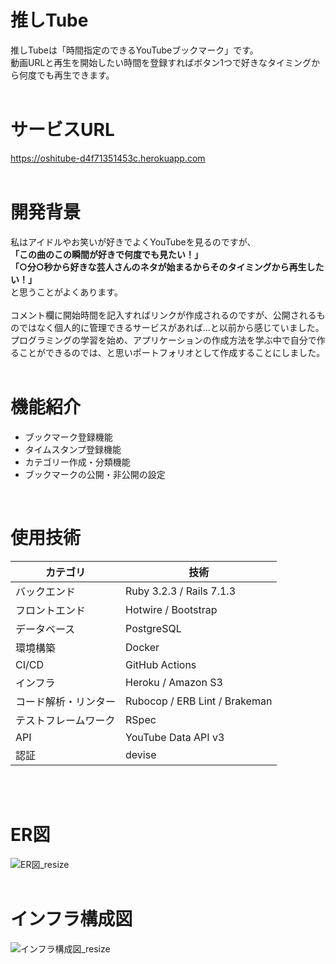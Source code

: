 # 推しTube
推しTubeは「時間指定のできるYouTubeブックマーク」です。<br>
動画URLと再生を開始したい時間を登録すればボタン1つで好きなタイミングから何度でも再生できます。
<br>
<br>

# サービスURL
https://oshitube-d4f71351453c.herokuapp.com
<br>
<br>

# 開発背景
私はアイドルやお笑いが好きでよくYouTubeを見るのですが、<br>
<b>「この曲のこの瞬間が好きで何度でも見たい！」</b><br>
<b>「○分○秒から好きな芸人さんのネタが始まるからそのタイミングから再生したい！」</b><br>
と思うことがよくあります。<br>
<br>
コメント欄に開始時間を記入すればリンクが作成されるのですが、公開されるものではなく個人的に管理できるサービスがあれば…と以前から感じていました。<br>
プログラミングの学習を始め、アプリケーションの作成方法を学ぶ中で自分で作ることができるのでは、と思いポートフォリオとして作成することにしました。
<br>
<br>

# 機能紹介
- ブックマーク登録機能
- タイムスタンプ登録機能
- カテゴリー作成・分類機能
- ブックマークの公開・非公開の設定
<br>

# 使用技術
| カテゴリ | 技術 |
| ---- | ---- |
| バックエンド | Ruby 3.2.3 / Rails 7.1.3 |
| フロントエンド | Hotwire / Bootstrap |
| データベース | PostgreSQL |
| 環境構築 | Docker |
| CI/CD | GitHub Actions |
| インフラ | Heroku / Amazon S3 |
| コード解析・リンター | Rubocop / ERB Lint / Brakeman |
| テストフレームワーク | RSpec |
| API | YouTube Data API v3 |
| 認証 | devise |
<br>
<br>

# ER図
![ER図_resize](https://github.com/minamimishima/oshitube/assets/146907532/30a2f0ea-b506-4af2-847a-d2d0b9d84a58)
<br>
<br>

# インフラ構成図
![インフラ構成図_resize](https://github.com/minamimishima/oshitube/assets/146907532/877fb547-e5da-48dc-935c-c12eb26b019a)
